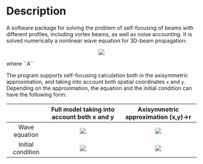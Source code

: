 # Description

A software package for solving the problem of self-focusing of beams with different profiles, including vortex beams, as well as noise accounting. It is solved numerically a nonlinear wave equation for 3D-beam propagation:
<p align="center">
 <img src="https://latex.codecogs.com/gif.latex?2&space;i&space;k_0&space;\frac{\partial&space;A(\mathbf{r},z)}{\partial&space;z}&space;=&space;\Delta_\perp&space;A(\mathbf{r},z)&space;&plus;&space;\frac{2&space;i&space;k_0}{n_0}&space;n_2&space;I(\mathbf{r})&space;A(\mathbf{r},z)">
</p>
where 
``A``

The program supports self-focusing calculation both in the axisymmetric approximation, and taking into account both spatial coordinates ```x``` and ``y``. Depending on the approximation, the equation and the initial condition can have the following form:

|             | Full model taking into account both x and y | Axisymmetric approximation (x,y)->r |
|:-----------:|:-------------------------------------------:|:-----------------------------------:|
|Wave equation| <img src="https://latex.codecogs.com/gif.latex?2&space;i&space;k_0&space;\frac{\partial&space;A(x,y,z)}{\partial&space;z}&space;=&space;\biggl(\frac{\partial^2}{\partial&space;x^2}+\frac{\partial^2}{\partial&space;y^2}\biggr)&space;A(x,y,z)&space;&plus;&space;\frac{2&space;i&space;k_0}{n_0}&space;n_2&space;I(x,y)&space;A(x,y,z)"> | <img src="https://latex.codecogs.com/gif.latex?2&space;i&space;k_0&space;\frac{\partial&space;A(r,z)}{\partial&space;z}&space;=&space;\biggl(\frac{\partial^2}{\partial&space;r^2}+\frac1{r}\frac{\partial}{\partial&space;r}-\frac{m^2}{r^2}\biggr)&space;A(r,z)&space;&plus;&space;\frac{2&space;i&space;k_0}{n_0}&space;n_2&space;I(r)&space;A(r,z)">|
|Initial condition|<img src="https://latex.codecogs.com/gif.latex?A(x,y,z=0)=A_0\biggl(\frac{x^2}{x_0^2}+\frac{y^2}{y_0^2}\biggr)^{M/2}\exp\biggl\{-\frac1{2}\biggl(\frac{x^2}{x_0^2}+\frac{y^2}{y_0^2}\biggr)\biggr\}\exp\biggl\{i&space;m&space;\varphi\biggr\}">|<img src="https://latex.codecogs.com/gif.latex?A(r,z=0)=A_0\biggl(\frac{r}{r_0}\biggr)^M\exp\biggl\{-\frac{r^2}{2r_0^2}\biggr\}">|
